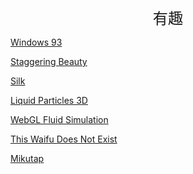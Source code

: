 <center><big><big><big>有趣</big></big></big></center>
<p><a href="http://v1.windows93.net/" target="_blank">Windows 93</a></p>
<p><a href="http://www.staggeringbeauty.com/" target="_blank">Staggering Beauty</a></p>
<p><a href="http://weavesilk.com/" target="_blank">Silk</a></p>
<p><a href="http://www.spielzeugz.de/html5/liquid-particles-3D/" target="_blank">Liquid Particles 3D</a></p>
<p><a href="https://paveldogreat.github.io/WebGL-Fluid-Simulation/" target="_blank">WebGL Fluid Simulation</a></p>
<p><a href="https://www.thiswaifudoesnotexist.net/" target="_blank">This Waifu Does Not Exist</a></p>
<p><a href="https://aidn.jp/mikutap/" target="_blank">Mikutap</a></p>